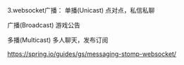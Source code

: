 3.websocket广播：
单播(Unicast)
   点对点，私信私聊
   
 广播(Broadcast)
 游戏公告
 
 多播(Multicast)
 多人聊天，发布订阅
 
 https://spring.io/guides/gs/messaging-stomp-websocket/
 